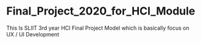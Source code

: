 # Final_Project_2020_for_HCI_Module
This Is SLIIT 3rd year HCI Final Project Model which is basically focus on UX / UI Development
